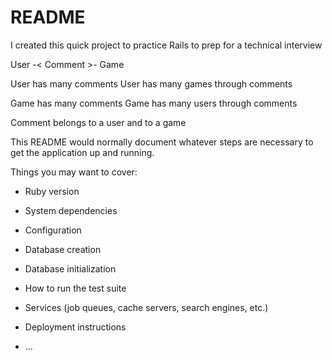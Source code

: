 # README

I created this quick project to practice Rails to prep for a technical interview

User -< Comment >- Game

User has many comments
User has many games through comments

Game has many comments
Game has many users through comments

Comment belongs to a user and to a game 







This README would normally document whatever steps are necessary to get the
application up and running.

Things you may want to cover:



* Ruby version

* System dependencies

* Configuration

* Database creation

* Database initialization

* How to run the test suite

* Services (job queues, cache servers, search engines, etc.)

* Deployment instructions

* ...
